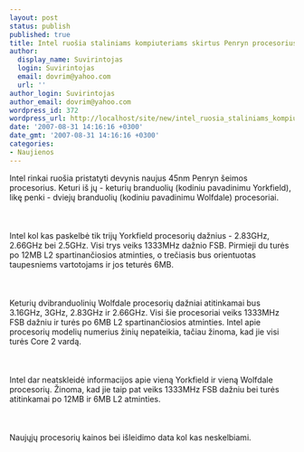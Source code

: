 ```yaml
---
layout: post
status: publish
published: true
title: Intel ruošia staliniams kompiuteriams skirtus Penryn procesorius
author:
  display_name: Suvirintojas
  login: Suvirintojas
  email: dovrim@yahoo.com
  url: ''
author_login: Suvirintojas
author_email: dovrim@yahoo.com
wordpress_id: 372
wordpress_url: http://localhost/site/new/intel_ruosia_staliniams_kompiuteriams_skirtus_penryn_procesorius/
date: '2007-08-31 14:16:16 +0300'
date_gmt: '2007-08-31 14:16:16 +0300'
categories:
- Naujienos
---
```

<p>Intel rinkai ruošia pristatyti devynis naujus 45nm Penryn šeimos procesorius. Keturi iš jų - keturių branduolių (kodiniu pavadinimu Yorkfield), likę penki - dviejų branduolių (kodiniu pavadinimu Wolfdale) procesoriai.<br />
<br><br />
<br>Intel kol kas paskelbė tik trijų Yorkfield procesorių dažnius - 2.83GHz, 2.66GHz bei 2.5GHz. Visi trys veiks 1333MHz dažnio FSB. Pirmieji du turės po 12MB L2 spartinančiosios atminties, o trečiasis bus orientuotas taupesniems vartotojams ir jos teturės 6MB.<br />
<br><br />
<br>Keturių dvibranduolinių Wolfdale procesorių dažniai atitinkamai bus 3.16GHz, 3GHz, 2.83GHz ir 2.66GHz. Visi šie procesoriai veiks 1333MHz FSB dažniu ir turės po 6MB L2 spartinančiosios atminties. Intel apie procesorių modelių numerius žinių nepateikia, tačiau žinoma, kad jie visi turės Core 2 vardą.<br />
<br><br />
<br>Intel dar neatskleidė informacijos apie vieną Yorkfield ir vieną Wolfdale procesorių. Žinoma, kad jie taip pat veiks 1333MHz FSB dažniu bei turės atitinkamai po 12MB ir 6MB L2 atminties.<br />
<br><br />
<br>Naujųjų procesorių kainos bei išleidimo data kol kas neskelbiami.<br />
<br></p>
